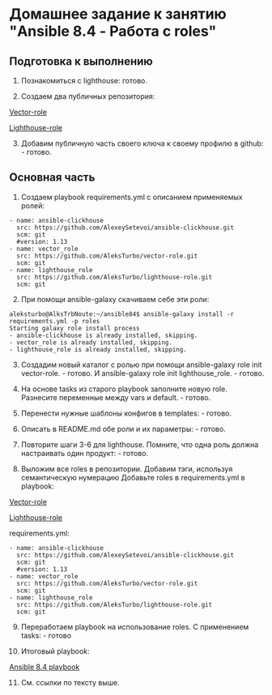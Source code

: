 # Домашнее задание к занятию "Ansible 8.4 - Работа с roles"

## Подготовка к выполнению

1. Познакомиться с lighthouse: готово.

2. Создаем два публичных репозитория:

  [Vector-role](https://github.com/AleksTurbo/vector-role)

  [Lighthouse-role](https://github.com/AleksTurbo/lighthouse-role)

3. Добавим публичную часть своего ключа к своему профилю в github: - готово.

## Основная часть

1. Создаем playbook requirements.yml с описанием применяемых ролей:

```ansible
- name: ansible-clickhouse
  src: https://github.com/AlexeySetevoi/ansible-clickhouse.git
  scm: git
  #version: 1.13
- name: vector_role
  src: https://github.com/AleksTurbo/vector-role.git
  scm: git
- name: lighthouse_role
  src: https://github.com/AleksTurbo/lighthouse-role.git
  scm: git
```

2. При помощи ansible-galaxy скачиваем себе эти роли:

```ansible
aleksturbo@AlksTrbNoute:~/ansible84$ ansible-galaxy install -r requirements.yml -p roles
Starting galaxy role install process
- ansible-clickhouse is already installed, skipping.
- vector_role is already installed, skipping.
- lighthouse_role is already installed, skipping.
```

3. Создадим новый каталог с ролью при помощи ansible-galaxy role init vector-role. - готово.
   И ansible-galaxy role init lighthouse_role. - готово.

4. На основе tasks из старого playbook заполните новую role. Разнесите переменные между vars и default. - готово.

5. Перенести нужные шаблоны конфигов в templates: - готово.

6. Описать в README.md обе роли и их параметры: - готово.

7. Повторите шаги 3-6 для lighthouse. Помните, что одна роль должна настраивать один продукт: - готово.

8. Выложим все roles в репозитории. Добавим тэги, используя семантическую нумерацию Добавьте roles в requirements.yml в playbook:

[Vector-role](https://github.com/AleksTurbo/vector-role)

[Lighthouse-role](https://github.com/AleksTurbo/lighthouse-role)

requirements.yml:

```ansible
- name: ansible-clickhouse
  src: https://github.com/AlexeySetevoi/ansible-clickhouse.git
  scm: git
  #version: 1.13
- name: vector_role
  src: https://github.com/AleksTurbo/vector-role.git
  scm: git
- name: lighthouse_role
  src: https://github.com/AleksTurbo/lighthouse-role.git
  scm: git
```
9. Переработаем playbook на использование roles. С применением tasks: - готово

10. Итоговый playbook:

[Ansible 8.4 playbook](https://github.com/AleksTurbo/ansible84/blob/main/site.yml)

11. См. ссылки по тексту выше.
